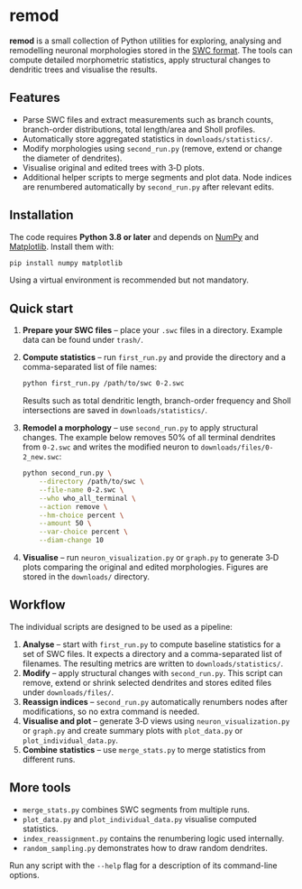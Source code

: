 # remod

**remod** is a small collection of Python utilities for exploring, analysing and
remodelling neuronal morphologies stored in the
[SWC format](http://www.neuronland.org/NLMorphologyConverter/MorphologyFormats/SWC/).
The tools can compute detailed morphometric statistics, apply structural changes
to dendritic trees and visualise the results.

## Features

- Parse SWC files and extract measurements such as branch counts, branch-order
  distributions, total length/area and Sholl profiles.
- Automatically store aggregated statistics in `downloads/statistics/`.
- Modify morphologies using `second_run.py` (remove, extend or change the
  diameter of dendrites).
- Visualise original and edited trees with 3‑D plots.
- Additional helper scripts to merge segments and plot data. Node indices are
  renumbered automatically by `second_run.py` after relevant edits.

## Installation

The code requires **Python 3.8 or later** and depends on
[NumPy](https://numpy.org/) and [Matplotlib](https://matplotlib.org/).
Install them with:

```bash
pip install numpy matplotlib
```

Using a virtual environment is recommended but not mandatory.

## Quick start

1. **Prepare your SWC files** – place your `.swc` files in a directory. Example
   data can be found under `trash/`.

2. **Compute statistics** – run `first_run.py` and provide the directory and a
   comma-separated list of file names:

   ```bash
   python first_run.py /path/to/swc 0-2.swc
   ```

   Results such as total dendritic length, branch-order frequency and Sholl
   intersections are saved in `downloads/statistics/`.

3. **Remodel a morphology** – use `second_run.py` to apply structural changes.
   The example below removes 50% of all terminal dendrites from `0-2.swc` and
   writes the modified neuron to `downloads/files/0-2_new.swc`:

   ```bash
   python second_run.py \
       --directory /path/to/swc \
       --file-name 0-2.swc \
       --who who_all_terminal \
       --action remove \
       --hm-choice percent \
       --amount 50 \
       --var-choice percent \
       --diam-change 10
   ```

4. **Visualise** – run `neuron_visualization.py` or `graph.py` to generate 3‑D
   plots comparing the original and edited morphologies. Figures are stored in
   the `downloads/` directory.

## Workflow

The individual scripts are designed to be used as a pipeline:

1. **Analyse** – start with `first_run.py` to compute baseline statistics for a
   set of SWC files. It expects a directory and a comma-separated list of
   filenames. The resulting metrics are written to
   `downloads/statistics/`.
2. **Modify** – apply structural changes with `second_run.py`. This script can remove, extend or shrink
   selected dendrites and stores edited files under `downloads/files/`.
3. **Reassign indices** – `second_run.py` automatically renumbers nodes after
   modifications, so no extra command is needed.
4. **Visualise and plot** – generate 3‑D views using `neuron_visualization.py`
   or `graph.py` and create summary plots with `plot_data.py` or
   `plot_individual_data.py`.
5. **Combine statistics** – use `merge_stats.py` to merge statistics from
   different runs.

## More tools

- `merge_stats.py` combines SWC segments from multiple runs.
- `plot_data.py` and `plot_individual_data.py` visualise computed statistics.
- `index_reassignment.py` contains the renumbering logic used internally.
- `random_sampling.py` demonstrates how to draw random dendrites.

Run any script with the `--help` flag for a description of its command-line
options.
